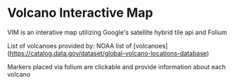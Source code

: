 # Volcano Interactive Map

VIM is an interative map utilizing Google's satellite hybrid tile api and Folium

List of volcanoes provided by: NOAA list of 
[volcanoes] 
(https://catalog.data.gov/dataset/global-volcano-locations-database)

Markers placed via folium are clickable and provide information about each volcano